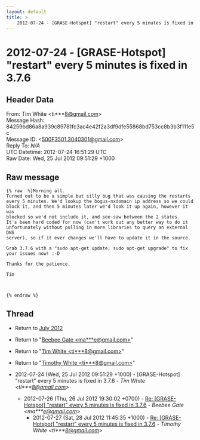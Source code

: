 ```yaml
---
layout: default
title: >
    2012-07-24 - [GRASE-Hotspot] "restart" every 5 minutes is fixed in 3.7.6
---
```


# 2012-07-24 - [GRASE-Hotspot] "restart" every 5 minutes is fixed in 3.7.6

## Header Data

From: Tim White \<ti***8@gmail.com\><br>
Message Hash: 84259bd86a8a939c89781fc3ac4e42f2a3df9dfe55868bd753cc8b3b3f111e5c<br>
Message ID: \<500F3501.3040301@gmail.com\><br>
Reply To: _N/A_<br>
UTC Datetime: 2012-07-24 16:51:29 UTC<br>
Raw Date: Wed, 25 Jul 2012 09:51:29 +1000<br>

## Raw message

```
{% raw  %}Morning all.
Turned out to be a simple but silly bug that was causing the restarts 
every 5 minutes. We'd lookup the bogus-nxdomain ip address so we could 
block it, and then 5 minutes later we'd look it up again, however it was 
blocked so we'd not include it, and see-saw between the 2 states.
It's been hard coded for now (can't work out any better way to do it 
unfortunately without pulling in more libraries to query an external DNS 
server), so if it ever changes we'll have to update it in the source.

Grab 3.7.6 with a "sudo apt-get update; sudo apt-get upgrade" to fix 
your issues now! :-D

Thanks for the patience.

Tim



{% endraw %}
```

## Thread

+ Return to [July 2012](/archive/2012/07)

+ Return to "[Beebee Gate <ma***e<span>@</span>gmail.com>](/authors/ma___e_at_gmail_com)"
+ Return to "[Tim White <ti***8<span>@</span>gmail.com>](/authors/ti___8_at_gmail_com)"
+ Return to "[Timothy White <ti***8<span>@</span>gmail.com>](/authors/ti___8_at_gmail_com)"

+ 2012-07-24 (Wed, 25 Jul 2012 09:51:29 +1000) - [GRASE-Hotspot] "restart" every 5 minutes is fixed in 3.7.6 - _Tim White \<ti***8@gmail.com\>_
  + 2012-07-26 (Thu, 26 Jul 2012 19:30:02 +0700) - [Re: [GRASE-Hotspot] "restart" every 5 minutes is fixed in 3.7.6](/archive/2012/07/e5d270e084b96eee333ca5f384806200caf0387cf3bd4a20da74ea0ec6156297) - _Beebee Gate \<ma***e@gmail.com\>_
    + 2012-07-27 (Sat, 28 Jul 2012 11:45:35 +1000) - [Re: [GRASE-Hotspot] "restart" every 5 minutes is fixed in 3.7.6](/archive/2012/07/ffd75d2c191ea0a2f823090968a6feca4d7847af369a514adcad67c48f75eefa) - _Timothy White \<ti***8@gmail.com\>_

